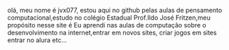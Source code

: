 olá, meu nome é jvx077, estou aqui no github pelas aulas de pensamento computacional,estudo no colégio Estadual Prof.Ildo José Fritzen,meu propósito nesse site é
Eu aprendi nas aulas de computação sobre o desenvolvimento na internet,entrar em novos sites, criar jogos em sites entrar no alura etc...
<!---
jvx077/jvx077 is a ✨ special ✨ repository because its `README.md` (this file) appears on your GitHub profile.
You can click the Preview link to take a look at your changes.
--->
